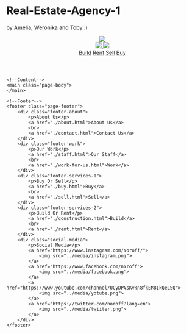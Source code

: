 # Real-Estate-Agency-1
by Amelia, Weronika and Toby :)


<!DOCTYPE html>
<html lang="en">
<head>
    <link type="text/css" rel="stylesheet" href="../css-files/header-footer.css">
    <meta charset="UTF-8">
    <meta name="Rent Page Real Estate Agency" content="width=device-width, initial-scale=1.0">
    <meta name="author" content="AKB">
    <title>Rent Page Real Estate Agency</title>
</head>

<body>
    <!--Header-->
    <header class="page-header">
        <div id="header-logo">
            <a href="./index.html">
                <img src="../media/example_2.png">
            </a>
        </div>
        <div id="header-icons">
            <a href="./login.html">
                <img src="../media/account.png">
            </a>
            <img src="../media/line.png">
        </div>
        <div id="links-header">
            <a href="./construction.html">Build</a>
            <a href="./rent.html">Rent</a>
            <a href="./sell.html">Sell</a>
            <a href="./buy.html">Buy</a>
        </div>
    </header>

    <!--Content-->
    <main class="page-body">
    </main>

    <!--Footer-->
    <footer class="page-footer">
        <div class="footer-about">
            <p>About Us</p>
            <a href="./about.html">About Us</a>
            <br>
            <a href="./contact.html">Contact Us</a>
        </div>
        <div class="footer-work">
            <p>Our Work</p>
            <a href="./staff.html">Our Staff</a>
            <br>
            <a href="./work-for-us.html">Work</a>
        </div>
        <div class="footer-services-1">
            <p>Buy Or Sell</p>
            <a href="./buy.html">Buy</a>
            <br>
            <a href="./sell.html">Sell</a>
        </div>
        <div class="footer-services-2">
            <p>Build Or Rent</p>
            <a href="./construction.html">Build</a>
            <br>
            <a href="./rent.html">Rent</a>
        </div>
        <div class="social-media">
            <p>Social Media</p>
            <a href="https://www.instagram.com/noroff/">
                <img src="../media/instagram.png">
            </a>
            <a href="https://www.facebook.com/noroff">
                <img src="../media/facebook.png">
            </a>
            <a href="https://www.youtube.com/channel/UCyDPAsKvRn8fkEM8IkQeLSQ">
                <img src="../media/yotube.png">
            </a>
            <a href="https://twitter.com/noroff?lang=en">
                <img src="../media/twiiter.png">
            </a>
        </div>
    </footer>
</body>

</html>